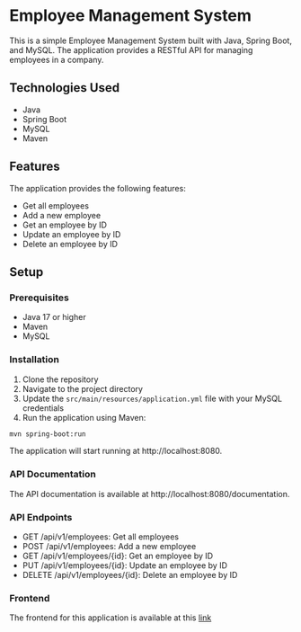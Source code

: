 # Employee Management System

This is a simple Employee Management System built with Java, Spring Boot, and MySQL. The application provides a RESTful API for managing employees in a company.

## Technologies Used

- Java
- Spring Boot
- MySQL
- Maven

## Features

The application provides the following features:

- Get all employees
- Add a new employee
- Get an employee by ID
- Update an employee by ID
- Delete an employee by ID

## Setup

### Prerequisites

- Java 17 or higher
- Maven
- MySQL

### Installation

1. Clone the repository
2. Navigate to the project directory
3. Update the `src/main/resources/application.yml` file with your MySQL credentials
4. Run the application using Maven:

```bash
mvn spring-boot:run
```

The application will start running at http://localhost:8080.

### API Documentation
The API documentation is available at http://localhost:8080/documentation.

### API Endpoints

- GET /api/v1/employees: Get all employees
- POST /api/v1/employees: Add a new employee
- GET /api/v1/employees/{id}: Get an employee by ID
- PUT /api/v1/employees/{id}: Update an employee by ID
- DELETE /api/v1/employees/{id}: Delete an employee by ID

### Frontend

The frontend for this application is available at this [link](https://github.com/andre-carbajal/EmployeeManagmentSystemFrontend)
